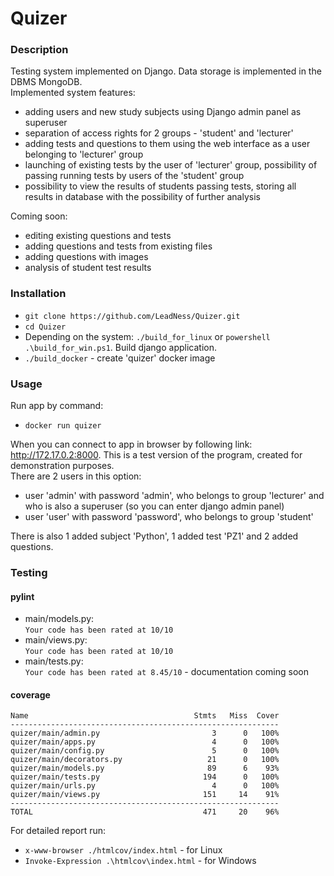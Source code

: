 # Quizer

### Description
Testing system implemented on Django. Data storage is implemented in the DBMS MongoDB.  
Implemented system features:
- adding users and new study subjects using Django admin panel as superuser
- separation of access rights for 2 groups - 'student' and 'lecturer'
- adding tests and questions to them using the web interface as a user belonging to 'lecturer' group
- launching of existing tests by the user of 'lecturer' group, possibility of passing running tests by users of the 'student' group  
- possibility to view the results of students passing tests, storing all results in database with the possibility of further analysis  

Coming soon:
- editing existing questions and tests
- adding questions and tests from existing files
- adding questions with images
- analysis of student test results
### Installation
- ```git clone https://github.com/LeadNess/Quizer.git```
- ```cd Quizer```
- Depending on the system: ```./build_for_linux``` or ```powershell .\build_for_win.ps1```. Build django application.
- ```./build_docker``` - create 'quizer' docker image
### Usage
Run app by command:   
- ```docker run quizer```  
  
When you can connect to app in browser by following link: http://172.17.0.2:8000.
This is a test version of the program, created for demonstration purposes.   
There are 2 users in this option:
- user 'admin' with password 'admin', who belongs to group 'lecturer' and who is also a superuser (so you can enter django admin panel)
- user 'user' with password 'password', who belongs to group 'student'    

There is also 1 added subject 'Python', 1 added test 'PZ1' and 2 added questions.
### Testing
#### pylint   
- main/models.py:  
```Your code has been rated at 10/10```  
- main/views.py:  
```Your code has been rated at 10/10```  
- main/tests.py:  
```Your code has been rated at 8.45/10``` - documentation coming soon  
#### coverage   
```shell script
Name                                     Stmts   Miss  Cover
------------------------------------------------------------
quizer/main/admin.py                         3      0   100%
quizer/main/apps.py                          4      0   100%
quizer/main/config.py                        5      0   100%
quizer/main/decorators.py                   21      0   100%
quizer/main/models.py                       89      6    93%
quizer/main/tests.py                       194      0   100%
quizer/main/urls.py                          4      0   100%
quizer/main/views.py                       151     14    91%
------------------------------------------------------------
TOTAL                                      471     20    96%

```
For detailed report run:  
- ```x-www-browser ./htmlcov/index.html``` - for Linux
- ```Invoke-Expression .\htmlcov\index.html```  - for Windows
